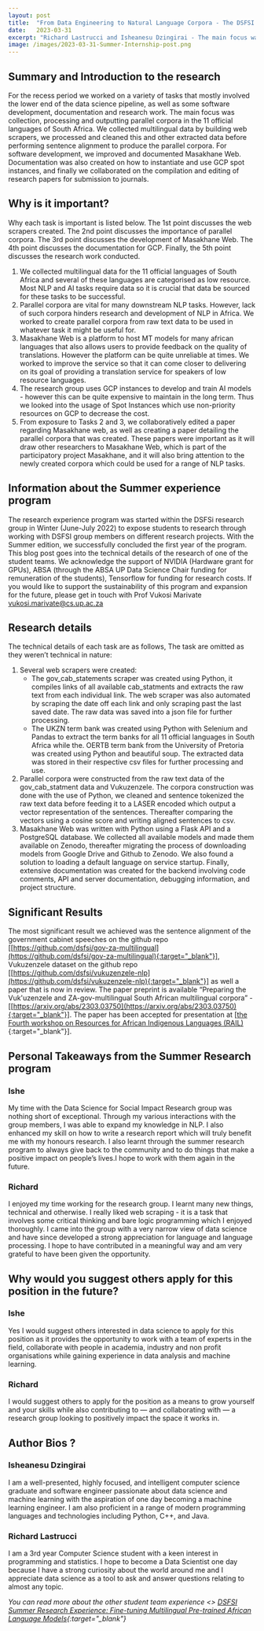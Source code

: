 ```yaml
---
layout: post
title:  "From Data Engineering to Natural Language Corpora - The DSFSI 2022/2023 Summer Internship"
date:   2023-03-31
excerpt: "Richard Lastrucci and Isheanesu Dzingirai - The main focus was collection, processing and creation of parallel corpora in the 11 official languages of South Africa. We collected multilingual data by building web scrapers, we processed and cleaned this and other extracted data before performing sentence alignment to produce the parallel corpora. We also improved and documented Masakhane Web."
image: /images/2023-03-31-Summer-Internship-post.png
---
```


## Summary and Introduction to the research

For the recess period we worked on a variety of tasks that mostly involved the lower end of the data science pipeline, as well as some software development, documentation and research work. The main focus was collection, processing and outputting parallel corpora in the 11 official languages of South Africa. We collected multilingual data by building web scrapers, we processed and cleaned this and other extracted data before performing sentence alignment to produce the parallel corpora. For software development, we improved and documented Masakhane Web. Documentation was also created on how to instantiate and use GCP spot instances, and finally we collaborated on the compilation and editing of research papers for submission to journals.

## Why is it important?

Why each task is important is listed below.  The 1st point discusses the web scrapers created. The 2nd point discusses the importance of parallel corpora. The 3rd point discusses the development of Masakhane Web. The 4th point discusses the documentation for GCP.  Finally, the 5th point discusses the research work conducted.

1. We collected multilingual data for the 11 official languages of South Africa and several of these languages are categorised as low resource. Most NLP and AI tasks require data so it is crucial that data be sourced for these tasks to be successful.
2. Parallel corpora are vital for many downstream NLP tasks. However, lack of such corpora hinders research and development of NLP in Africa. We worked to create parallel corpora from raw text data to be used in whatever task it might be useful for.
3. Masakhane Web is a platform to host MT models for many african languages that also allows users to provide feedback on the quality of translations. However the platform can be quite unreliable at times. We worked to improve the service so that it can come closer to delivering on its goal of providing a translation service for speakers of low resource languages.
4. The research group uses GCP instances to develop and train AI models - however this can be quite expensive to maintain in the long term. Thus we looked into the usage of Spot Instances which use non-priority resources on GCP to decrease the cost.
5. From exposure to Tasks 2 and 3, we collaboratively edited a paper regarding Masakhane web, as well as creating a paper detailing the parallel corpora that was created. These papers were important as it will draw other researchers to Masakhane Web, which is part of the participatory project Masakhane, and it will also bring attention to the newly created corpora which could be used for a range of NLP tasks.

## Information about the Summer experience program

The research experience program was started within the DSFSi research group in Winter (June-July 2022) to expose students to research through working with DSFSI group members on different research projects. With the Summer edition, we successfully concluded the first year of the program. This blog post goes into the technical details of the research of one of the student teams. We acknowledge the support of NVIDIA (Hardware grant for GPUs), ABSA (through the ABSA UP Data Science Chair funding for remuneration of the students), Tensorflow for funding for research costs. If you would like to support the sustainability of this program and expansion for the future, please get in touch with Prof Vukosi Marivate vukosi.marivate@cs.up.ac.za

## Research details

The technical details of each task are as follows, The task are omitted as they weren’t technical in nature:

1. Several web scrapers were created:
    * The gov_cab_statements scraper was created using Python, it compiles links of all available cab_statments and extracts the raw text from each individual link. The web scraper was also automated by scraping the date off each link and only scraping past the last saved date. The raw data was saved into a json file for further processing.
    * The UKZN term bank was created using Python with Selenium and Pandas to extract the term banks for all 11 official languages in South Africa while the.  OERTB term bank from the University of Pretoria was created using Python and beautiful soup. The extracted data was stored in their respective csv files for further processing and use.
2. Parallel corpora were constructed from the raw text data of the gov_cab_statment data and Vukuzenzele. The corpora construction was done with the use of Python, we cleaned and sentence tokenized the raw text data before feeding it to a LASER encoded which output a vector representation of the sentences. Thereafter comparing the vectors using a cosine score and writing aligned sentences to csv.
3. Masakhane Web was written with Python using a Flask API and a PostgreSQL database. We collected  all available models and made them available on Zenodo, thereafter migrating the process of downloading models from Google Drive and Github to Zenodo. We also found a solution to loading a default language on service startup. Finally, extensive documentation was created for the backend involving code comments, API and server documentation, debugging information, and project structure.

## Significant Results

The most significant result we achieved was the sentence alignment of the government cabinet speeches on the github repo [[https://github.com/dsfsi/gov-za-multilingual](https://github.com/dsfsi/gov-za-multilingual){:target="_blank"}],  Vukuzenzele dataset on the github repo [[https://github.com/dsfsi/vukuzenzele-nlp](https://github.com/dsfsi/vukuzenzele-nlp){:target="_blank"}]  as well a paper that is now in review. The paper preprint is available “Preparing the Vuk'uzenzele and ZA-gov-multilingual South African multilingual corpora” - [[https://arxiv.org/abs/2303.03750](https://arxiv.org/abs/2303.03750){:target="_blank"}]. The paper has been accepted for presentation at [[the Fourth workshop on Resources for African Indigenous Languages (RAIL)](https://sadilar.org/index.php/en/2/374){:target="_blank"}].

## Personal Takeaways from the Summer Research program

### Ishe

My time with the Data Science for Social Impact Research group was nothing short of exceptional. Through my various interactions with the group members, I was able to expand my knowledge in NLP. I also enhanced my skill on how to write a research report which will truly benefit me with my honours research. I also learnt through the summer research program to always give back to the community and to do things that make a positive impact on people’s lives.I hope to work with them again in the future.

### Richard

I enjoyed my time working for the research group. I learnt many new things, technical and otherwise. I really liked web scraping - it is a task that involves some critical thinking and bare logic programming which I enjoyed thoroughly. I came into the group with a very narrow view of data science and have since developed a strong appreciation for language and language processing. I hope to have contributed in a meaningful way and am very grateful to have been given the opportunity.

## Why would you suggest others apply for this position in the future?

### Ishe

Yes I would suggest others interested in data science to apply for this position as it provides the opportunity to work with a team of experts in the field, collaborate with people in academia, industry and non profit organisations while gaining experience in data analysis and machine learning.

### Richard

I would suggest others to apply for the position as a means to grow yourself and your skills while also contributing to — and collaborating with — a research group looking to positively impact the space it works in.

## Author Bios ?

### Isheanesu Dzingirai

I am a well-presented, highly focused, and intelligent computer science graduate and software engineer passionate about data science and machine learning with the aspiration of one day becoming a machine learning engineer. I am also proficient in a range of modern programming languages and technologies including Python, C++, and Java.

### Richard Lastrucci

I am a 3rd year Computer Science student with a keen interest in programming and statistics. I hope to become a Data Scientist one day because I have a strong curiosity about the world around me and I appreciate data science as a tool to ask and answer questions relating to almost any topic.

*You can read more about the other student team experience <> [DSFSI Summer Research Experience: Fine-tuning Multilingual Pre-trained African Language Models](https://dsfsi.github.io/blog/Fiskani-Rozina-internship/){:target="_blank"}*
